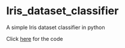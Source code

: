 # Iris_dataset_classifier
A simple Iris dataset classifier in python

Click [here](https://github.com/kumarankit0411/Iris_dataset_classifier/blob/master/iris.ipynb) for the code
